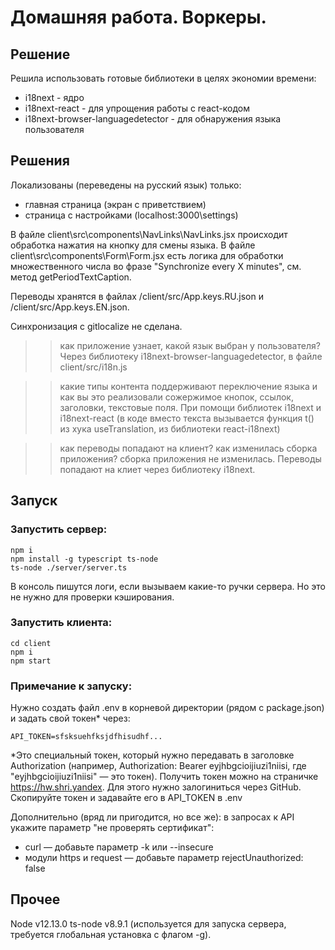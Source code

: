 # Домашняя работа. Воркеры.

## Решение
Решила использовать готовые библиотеки в целях экономии времени:
- i18next - ядро 
- i18next-react - для упрощения работы с react-кодом
- i18next-browser-languagedetector - для обнаружения языка пользователя

## Решения
Локализованы (переведены на русский язык) только:
- главная страница (экран с приветствием)
- страница с настройками (localhost:3000\settings)

В файле client\src\components\NavLinks\NavLinks.jsx происходит обработка нажатия на кнопку для смены языка.
В файле client\src\components\Form\Form.jsx есть логика для обработки множественного числа во фразе "Synchronize every Х minutes", см. метод getPeriodTextCaption.

Переводы хранятся в файлах /client/src/App.keys.RU.json и /client/src/App.keys.EN.json.

Синхронизация с gitlocalize не сделана.



>> как приложение узнает, какой язык выбран у пользователя?
Через библиотеку i18next-browser-languagedetector, в файле client/src/i18n.js

>> какие типы контента поддерживают переключение языка и как вы это реализовали
сожержимое кнопок, ссылок, заголовки, текстовые поля. При помощи библиотек i18next и i18next-react (в коде вместо текста вызывается функция t() из хука useTranslation, из библиотеки react-i18next)

>> как переводы попадают на клиент? как изменилась сборка приложения?
сборка приложения не изменилась. Переводы попадают на клиет через библиотеку i18next.


## Запуск 

### Запустить сервер:
```
npm i
npm install -g typescript ts-node
ts-node ./server/server.ts
```

В консоль пишутся логи, если вызываем какие-то ручки сервера. Но это не нужно для проверки кэширования.

### Запустить клиента:
```
cd client
npm i
npm start
```

### Примечание к запуску:
Нужно создать файл .env в корневой директории (рядом с package.json) и задать свой токен* через:
```
API_TOKEN=sfsksuehfksjdfhisudhf...
```
*Это специальный токен, который нужно передавать в заголовке Authorization (например, Authorization: Bearer eyjhbgcioijiuzi1niisi, где "eyjhbgcioijiuzi1niisi" — это токен). Получить токен можно на страничке https://hw.shri.yandex. Для этого нужно залогиниться через GitHub. Скопируйте токен и задавайте его в API_TOKEN в .env

Дополнительно (вряд ли пригодится, но все же):
в запросах к API укажите параметр "не проверять сертификат":
- curl — добавьте параметр -k или --insecure
- модули https и request — добавьте параметр rejectUnauthorized: false


## Прочее

Node v12.13.0
ts-node v8.9.1 (используется для запуска сервера, требуется глобальная установка с флагом -g).
